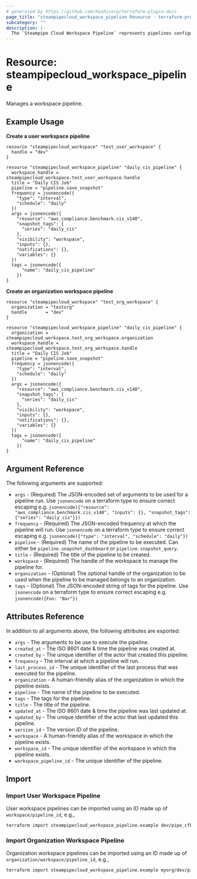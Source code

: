 ```yaml
---
# generated by https://github.com/hashicorp/terraform-plugin-docs
page_title: "steampipecloud_workspace_pipeline Resource - terraform-provider-steampipecloud"
subcategory: ""
description: |-
  The `Steampipe Cloud Workspace Pipeline` represents pipelines configured in a workspace.
---
```


# Resource: steampipecloud_workspace_pipeline

Manages a workspace pipeline.

## Example Usage

**Create a user workspace pipeline**

```hcl
resource "steampipecloud_workspace" "test_user_workspace" {
  handle = "dev"
}

resource "steampipecloud_workspace_pipeline" "daily_cis_pipeline" {
  workspace_handle = steampipecloud_workspace.test_user_workspace.handle
  title = "Daily CIS Job"
  pipeline = "pipeline.save_snapshot"
  frequency = jsonencode({
    "type": "interval",
    "schedule": "daily"
  })
  args = jsonencode({
    "resource": "aws_compliance.benchmark.cis_v140",
    "snapshot_tags": {
      "series": "daily_cis"
    },
    "visibility": "workspace",
    "inputs": {},
    "notifications": {},
    "variables": {}
  })
  tags = jsonencode({
	  "name": "daily_cis_pipeline"
	})
}
```

**Create an organization workspace pipeline**

```hcl
resource "steampipecloud_workspace" "test_org_workspace" {
  organization = "testorg"
  handle       = "dev"
}

resource "steampipecloud_workspace_pipeline" "daily_cis_pipeline" {
  organization = steampipecloud_workspace.test_org_workspace.organization
  workspace_handle = steampipecloud_workspace.test_org_workspace.handle
  title = "Daily CIS Job"
  pipeline = "pipeline.save_snapshot"
  frequency = jsonencode({
    "type": "interval",
    "schedule": "daily"
  })
  args = jsonencode({
    "resource": "aws_compliance.benchmark.cis_v140",
    "snapshot_tags": {
      "series": "daily_cis"
    },
    "visibility": "workspace",
    "inputs": {},
    "notifications": {},
    "variables": {}
  })
  tags = jsonencode({
	  "name": "daily_cis_pipeline"
	})
}
```

## Argument Reference

The following arguments are supported:

- `args` - (Required) The JSON-encoded set of arguments to be used for a pipeline run. Use `jsonencode` on a terraform type to ensure correct escaping e.g. `jsonencode({"resource": "aws_compliance.benchmark.cis_v140", "inputs": {}, "snapshot_tags": {"series": "daily_cis"}})`
- `frequency` - (Required) The JSON-encoded frequency at which the pipeline will run. Use `jsonencode` on a terraform type to ensure correct escaping e.g. `jsonencode({"type": "interval", "schedule": "daily"})`
- `pipeline` - (Required) The name of the pipeline to be executed. Can either be `pipeline.snapshot_dashboard` or `pipeline.snapshot_query`.
- `title` - (Required) The title of the pipeline to be created.
- `workspace` - (Required) The handle of the workspace to manage the pipeline for.
- `organization` - (Optional) The optional handle of the organization to be used when the pipeline to be managed belongs to an organization.
- `tags` - (Optional) The JSON-encoded string of tags for the pipeline. Use `jsonencode` on a terraform type to ensure correct escaping e.g. `jsonencode({Foo: "Bar"})`

## Attributes Reference

In addition to all arguments above, the following attributes are exported:

- `args` - The arguments to be use to execute the pipeline.
- `created_at` - The ISO 8601 date & time the pipeline was created at.
- `created_by` - The unique identifier of the actor that created this pipeline.
- `frequency` - The interval at which a pipeline will run.
- `last_process_id` - The unique identifier of the last process that was executed for the pipeline.
- `organization` - A human-friendly alias of the organization in which the pipeline exists.
- `pipeline` - The name of the pipeline to be executed.
- `tags` - The tags for the pipeline.
- `title` - The title of the pipeline.
- `updated_at` - The ISO 8601 date & time the pipeline was last updated at.
- `updated_by` - The unique identifier of the actor that last updated this pipeline.
- `version_id` - The version ID of the pipeline.
- `workspace` - A human-friendly alias of the workspace in which the pipeline exists.
- `workspace_id` - The unique identifier of the workspace in which the pipeline exists.
- `workspace_pipeline_id` - The unique identifier of the pipeline.

## Import

### Import User Workspace Pipeline

User workspace pipelines can be imported using an ID made up of `workspace/pipeline_id`, e.g.,

```sh
terraform import steampipecloud_workspace_pipeline.example dev/pipe_cfbv52fm1tuo1pqt84t0
```

### Import Organization Workspace Pipeline

Organization workspace pipelines can be imported using an ID made up of `organization/workspace/pipeline_id`, e.g.,

```sh
terraform import steampipecloud_workspace_pipeline.example myorg/dev/pipe_cfbv52fm1tuo1pqt84t0
```
